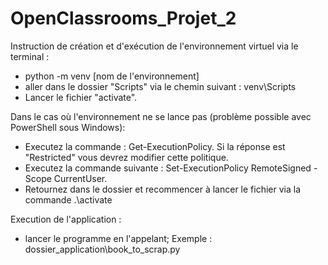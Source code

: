 # OpenClassrooms_Projet_2

Instruction de création et d'exécution de l'environnement virtuel via le terminal :

- python -m venv [nom de l'environnement]
- aller dans le dossier "Scripts" via le chemin suivant : venv\Scripts
- Lancer le fichier "activate".

Dans le cas où l'environnement ne se lance pas (problème possible avec PowerShell sous Windows):
- Executez la commande : Get-ExecutionPolicy. Si la réponse est "Restricted" vous devrez modifier cette politique.
- Executez la commande suivante : Set-ExecutionPolicy RemoteSigned -Scope CurrentUser.
- Retournez dans le dossier et recommencer à lancer le fichier via la commande .\activate

Execution de l'application :
- lancer le programme en l'appelant; Exemple : dossier_application\book_to_scrap.py

